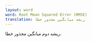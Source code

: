 ```yaml
---
layout: word
word: Root Mean Squared Error (RMSE)
translation: ریشه میانگین مجذور خطا
---
```


ریشه دوم میانگین مجذور خطا.
